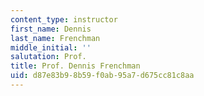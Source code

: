 ```yaml
---
content_type: instructor
first_name: Dennis
last_name: Frenchman
middle_initial: ''
salutation: Prof.
title: Prof. Dennis Frenchman
uid: d87e83b9-8b59-f0ab-95a7-d675cc81c8aa
---
```

